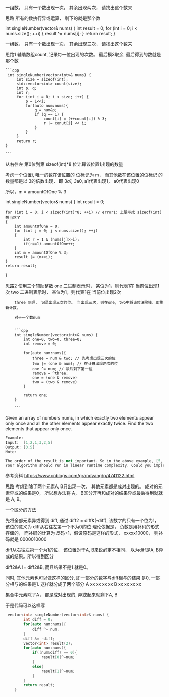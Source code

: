 一组数， 只有一个数出现一次， 其余出现两次， 请找出这个数来

思路
    所有的数执行异或运算， 剩下的就是那个数

int singleNumber(vector<int>& nums) {
    int result = 0;
    for (int i = 0; i < nums.size(); ++i)
    {
        result ^= nums[i];
    }
    return result;
}

一组数， 只有一个数出现一次， 其余出现三次， 请找出这个数来

思路1
    辅助数组count, 记录每一位出现的次数。 最后模3取余, 最后得到的数就是那个数

    ```cpp
     int singleNumber(vector<int>& nums) {
         int size = sizeof(int);
         std::vector<int> count(size);
         int p, q;
         int r;
         for (int i = 0; i < size; i++) {
             p = 1<<i;
             for(auto num:nums){
                 q = num&p;
                 if (q == 1) {
                     count[i] = (++count[i]) % 3;
                     r |= conut[i] << i;
                 }
             }
         }
         return r;
    }

    ```
从右往左 第0位到第 sizeof(int)*8 位计算该位置1出现的数量

考虑一个位置i, 唯一的数在该位置的 位标记为 m， 而其他数在该位置的位标记 的数量都是以 3的倍数出现， 即 3*a1, 3*a0, a1代表出现1， a0代表出现0

所以，m = amountOfOne % 3 

int singleNumber(vector<int>& nums) {
    int result = 0; 

    for (int i = 0; i < sizeof(int)*8; ++i) // error1: 上限写成 sizeof(int) 想当然了
    {
        int amountOfOne = 0;
        for (int j = 0; j < nums.size(); ++j)
        {
            int r = 1 & (nums[j]>>i);
            if(r==1) amountOfOne++;
        }
        int m = amountOfOne % 3;
        result |= (m<<i);
    }
    return result;
}

思路2
    使用三个辅助整数
        one 二进制表示时， 某位为1，则代表1在 当前位出现1次
        two 二进制表示时， 某位为1，则代表1在 当前位出现2次

        three 同理， 记录出现三次的位。 当出现三次, 则在one, two中将该位清除掉，即重新计数。

        对于一个数num


        ```cpp
        int singleNumber(vector<int>& nums) {
            int one=0, two=0, three=0;
            int remove = 0;

            for(auto num:nums){
                three = num & two; // 先考虑出现三次的位
                two |= (one & num); // 在计算出现两次的位 
                one ^= num; // 最后剩下第一位
                remove = ^three;
                one = (one & remove)
                two = (two & remove)
            }

            return one;
        }

        ```

Given an array of numbers nums, in which exactly two elements appear only once and all the other elements appear exactly twice. Find the two elements that appear only once.
```cpp
Example:
Input:  [1,2,1,3,2,5]
Output: [3,5]
Note:

The order of the result is not important. So in the above example, [5, 3] is also correct.
Your algorithm should run in linear runtime complexity. Could you implement it using only constant space complexity?
```
参考资料
https://www.cnblogs.com/grandyang/p/4741122.html

思路
考虑到除了两个元素A, B只出现一次， 其他元素都是成对出现的。 成对的元素异或的结果是0， 所以想办法将 A， B区分开再和成对的结果异或最后得到就就是 A, B。

一个区分的方法

先将全部元素异或得到 diff, 通过 diff2 = diff&(-diff), 该数字的只有一个位为1， 该位的意义为 diff从右往左第一个不为0的位
理论依据是， 负数是用补码的形式存储的， 而补码的计算为 反码+1，假设原码是这样的形式， xxxxx10000， 则补码就是 0000010000

diff从右往左第一个为1的位， 该位置对于A, B来说必定不相同， 以为diff是A, B异或的结果。所以得到区分

diff2&A != diff2&B, 而且结果不是1 就是0。

同时, 其他元素也可以做这样的区分, 即一部分的数字与diff相与的结果 是0, 一部分相与的结果是1. 
这样就分成了两个部分
A xx xx xx xx
B xx xx xx xx

集合中元素除了A， 都是成对出现的, 异或起来就剩下A, B

于是代码可以这样写

```cpp
 vector<int> singleNumber(vector<int>& nums) {
        int diff = 0;
		for(auto num:nums){
			diff ^= num;
		}
		diff &= -diff;
		vector<int> result(2);
		for(auto num:nums){
			if((num&diff) == 0){
				result[0]^=num;
			}
			else{
				result[1]^=num;
			}
		}
		return result;
    }
```
